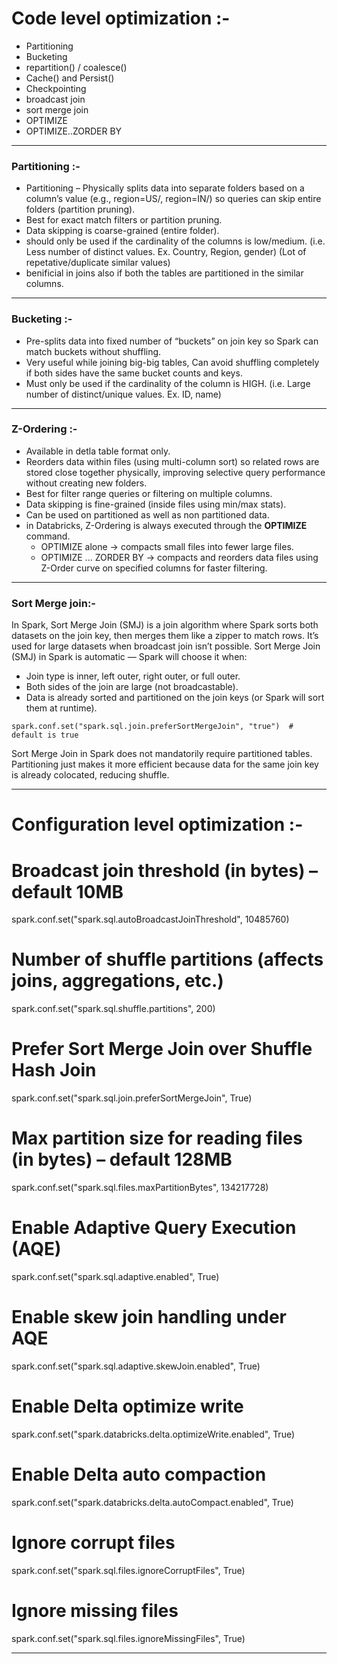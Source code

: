 # Code level optimization :-

- Partitioning
- Bucketing
- repartition() / coalesce()
- Cache() and Persist()
- Checkpointing
- broadcast join
- sort merge join
- OPTIMIZE
- OPTIMIZE..ZORDER BY

-------------------------
### Partitioning :- 
- Partitioning – Physically splits data into separate folders based on a column’s value (e.g., region=US/, region=IN/) so queries can skip entire folders (partition pruning).
- Best for exact match filters or partition pruning.
- Data skipping is coarse-grained (entire folder).
- should only be used if the cardinality of the columns is low/medium. (i.e. Less number of distinct values. Ex. Country, Region, gender) (Lot of repetative/duplicate similar values)
- benificial in joins also if both the tables are partitioned in the similar columns. 

-----------------------------

### Bucketing :- 
- Pre-splits data into fixed number of “buckets” on join key so Spark can match buckets without shuffling.
- Very useful while joining big-big tables, Can avoid shuffling completely if both sides have the same bucket counts and keys.
- Must only be used if the cardinality of the column is HIGH. (i.e. Large number of distinct/unique values. Ex. ID, name)
  
-----------------------------

### Z-Ordering :-
- Available in detla table format only.
- Reorders data within files (using multi-column sort) so related rows are stored close together physically, improving selective query performance without creating new folders.
- Best for filter range queries or filtering on multiple columns.
- Data skipping is fine-grained (inside files using min/max stats).
- Can be used on partitioned as well as non partitioned data.
- in Databricks, Z-Ordering is always executed through the **OPTIMIZE** command.
  - OPTIMIZE alone → compacts small files into fewer large files.
  - OPTIMIZE ... ZORDER BY → compacts and reorders data files using Z-Order curve on specified columns for faster filtering.

-----------------------------

### Sort Merge join:-
In Spark, Sort Merge Join (SMJ) is a join algorithm where Spark sorts both datasets on the join key, then merges them like a zipper to match rows.
It’s used for large datasets when broadcast join isn’t possible.
Sort Merge Join (SMJ) in Spark is automatic — Spark will choose it when:
- Join type is inner, left outer, right outer, or full outer.
- Both sides of the join are large (not broadcastable).
- Data is already sorted and partitioned on the join keys (or Spark will sort them at runtime).
```
spark.conf.set("spark.sql.join.preferSortMergeJoin", "true")  # default is true
```
Sort Merge Join in Spark does not mandatorily require partitioned tables.
Partitioning just makes it more efficient because data for the same join key is already colocated, reducing shuffle.

-----------------

# Configuration level optimization :-

# Broadcast join threshold (in bytes) – default 10MB
spark.conf.set("spark.sql.autoBroadcastJoinThreshold", 10485760)

# Number of shuffle partitions (affects joins, aggregations, etc.)
spark.conf.set("spark.sql.shuffle.partitions", 200)

# Prefer Sort Merge Join over Shuffle Hash Join
spark.conf.set("spark.sql.join.preferSortMergeJoin", True)

# Max partition size for reading files (in bytes) – default 128MB
spark.conf.set("spark.sql.files.maxPartitionBytes", 134217728)

# Enable Adaptive Query Execution (AQE)
spark.conf.set("spark.sql.adaptive.enabled", True)

# Enable skew join handling under AQE
spark.conf.set("spark.sql.adaptive.skewJoin.enabled", True)

# Enable Delta optimize write
spark.conf.set("spark.databricks.delta.optimizeWrite.enabled", True)

# Enable Delta auto compaction
spark.conf.set("spark.databricks.delta.autoCompact.enabled", True)

# Ignore corrupt files
spark.conf.set("spark.sql.files.ignoreCorruptFiles", True)

# Ignore missing files
spark.conf.set("spark.sql.files.ignoreMissingFiles", True)

------------
